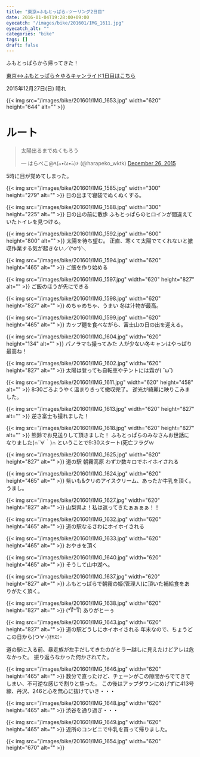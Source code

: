 ```yaml
---
title: "東京↔ふもとっぱら☆ツーリング2日目"
date: 2016-01-04T19:28:00+09:00
eyecatch: "/images/bike/201601/IMG_1611.jpg"
eyecatch_alt: ""
categories: "bike"
tags: []
draft: false
---
```


ふもとっぱらから帰ってきた！

<a href="http://harapeko.wktk.so/%e8%87%aa%e8%bb%a2%e8%bb%8a/2016-01-03/2022" target="_blank">東京↔ふもとっぱら☆ゆるキャンライド1日目はこちら</a>

2015年12月27日(日) 晴れ


{{< img src="/images/bike/201601/IMG_1653.jpg" width="620" height="644" alt="" >}}
<h1>ルート</h1>

<blockquote class="twitter-tweet" data-partner="tweetdeck"><p lang="ja" dir="ltr">太陽出るまでぬくもろう</p>&mdash; はらぺこ@٩(๑•̀ω•́๑)۶ (@harapeko_wktk) <a href="https://twitter.com/harapeko_wktk/status/680841710843203584">December 26, 2015</a></blockquote>
5時に目が覚めてしまった。

{{< img src="/images/bike/201601/IMG_1585.jpg" width="300" height="279" alt="" >}}
日の出まで寝袋でぬくぬくする。

{{< img src="/images/bike/201601/IMG_1588.jpg" width="300" height="225" alt="" >}}
日の出の前に散歩
ふもとっぱらのヒロインが間違えていたトイレを見つける。

{{< img src="/images/bike/201601/IMG_1592.jpg" width="600" height="800" alt="" >}}
太陽を待ち望む。
正直、寒くて太陽でてくれないと撤収作業する気が起きない／(^o^)＼

{{< img src="/images/bike/201601/IMG_1594.jpg" width="620" height="465" alt="" >}}
ご飯を作り始める

{{< img src="/images/bike/201601/IMG_1597.jpg" width="620" height="827" alt="" >}}
ご飯のほうが先にできる

{{< img src="/images/bike/201601/IMG_1598.jpg" width="620" height="827" alt="" >}}
めちゃめちゃ、うまい
冬は汁物が最高。

{{< img src="/images/bike/201601/IMG_1599.jpg" width="620" height="465" alt="" >}}
カップ麺を食べながら、富士山の日の出を迎える。

{{< img src="/images/bike/201601/IMG_1604.jpg" width="620" height="134" alt="" >}}
パノラマも撮ってみた
人が少ない冬キャンはやっぱり最高ね！

{{< img src="/images/bike/201601/IMG_1602.jpg" width="620" height="827" alt="" >}}
太陽は登っても自転車やテントには霜が( ˘ω˘)

{{< img src="/images/bike/201601/IMG_1611.jpg" width="620" height="458" alt="" >}}
8:30ごろようやく温まりきって撤収完了。
逆光が綺麗に映りこみました。

{{< img src="/images/bike/201601/IMG_1613.jpg" width="620" height="827" alt="" >}}
逆さ富士も撮れました！

{{< img src="/images/bike/201601/IMG_1618.jpg" width="620" height="827" alt="" >}}
熊鈴でお見送りして頂きました！
ふもとっぱらのみなさんお世話になりました(∩´∀｀)∩
ということで9:30スタート(死亡フラグｗ

{{< img src="/images/bike/201601/IMG_1625.jpg" width="620" height="827" alt="" >}}
道の駅 朝霧高原
わずか数キロでホイホイされる

{{< img src="/images/bike/201601/IMG_1624.jpg" width="620" height="465" alt="" >}}
紫いも&クリのアイスクリーム、あったか牛乳を頂く。
うまし。

{{< img src="/images/bike/201601/IMG_1627.jpg" width="620" height="827" alt="" >}}
山梨県よ！私は返ってきたぁぁぁぁ！！

{{< img src="/images/bike/201601/IMG_1632.jpg" width="620" height="465" alt="" >}}
道の駅なるさわにホイホイされる

{{< img src="/images/bike/201601/IMG_1633.jpg" width="620" height="465" alt="" >}}
おやきを頂く

{{< img src="/images/bike/201601/IMG_1640.jpg" width="620" height="465" alt="" >}}
そうして山中湖へ。

{{< img src="/images/bike/201601/IMG_1637.jpg" width="620" height="827" alt="" >}}
ふもとっぱらで朝霧の姫(管理人)に頂いた補給食をありがたく頂く。

{{< img src="/images/bike/201601/IMG_1638.jpg" width="620" height="827" alt="" >}}
(*꒦ິ꒳꒦ີ) ありがとーぅ

{{< img src="/images/bike/201601/IMG_1643.jpg" width="620" height="827" alt="" >}}
道の駅どうしにホイホイされる
年末なので、ちょうどこの日から(つ∀-)ｵﾔｽﾐｰ

道の駅に入る前、暴走族が左手だしてきたのがミラー越しに見えたけどアレは危なかった。
振り返らなかった何かされてた。

{{< img src="/images/bike/201601/IMG_1646.jpg" width="620" height="465" alt="" >}}
数分で直ったけど、チェーンがこの隙間からでてきてしまい、不可逆な感じで割りと焦った。
この後はアップダウンにめげずに413号線、丹沢、246と心を無心に抜けていき・・・

{{< img src="/images/bike/201601/IMG_1648.jpg" width="620" height="465" alt="" >}}
渋谷を通り過ぎ・・・

{{< img src="/images/bike/201601/IMG_1649.jpg" width="620" height="465" alt="" >}}
近所のコンビニで牛乳を買って帰りました。

{{< img src="/images/bike/201601/IMG_1654.jpg" width="620" height="670" alt="" >}}
